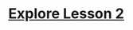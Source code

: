 # [Explore Lesson 2](https://education.lego.com/en-us/lessons/spikeessential-first-lego-league-explore/spikeessential-explore-lesson-2)
